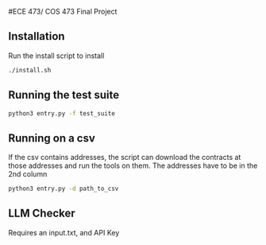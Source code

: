 #ECE 473/ COS 473 Final Project

## Installation

Run the install script to install

```bash
./install.sh
```

## Running the test suite

```bash
python3 entry.py -f test_suite
```

## Running on a csv

If the csv contains addresses, the script can download the contracts at those addresses and run the tools on them.
The addresses have to be in the 2nd column

```bash
python3 entry.py -d path_to_csv
```
## LLM Checker

Requires an input.txt, and API Key





